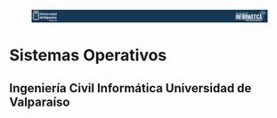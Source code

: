 <figure>
    <div align="center" width="100%">
        <img src="./docs/imgs/main/head01.png" alt=""/>        
    </div>
</figure>

# Sistemas Operativos

## Ingeniería Civil Informática Universidad de Valparaíso
